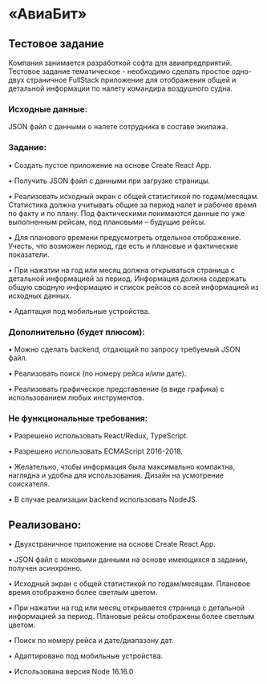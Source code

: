 # «АвиаБит»
## Тестовое задание

Компания занимается разработкой софта для авиапредприятий. Тестовое задание тематическое - необходимо сделать простое одно-двух страничное FullStack приложение для отображения общей и детальной информации по налету командира воздушного судна.

### Исходные данные:
JSON файл с данными о налете сотрудника в составе экипажа.
### Задание:
•	Создать пустое приложение на основе Create React App.

•	Получить JSON файл с данными при загрузке страницы.

•	Реализовать исходный экран с общей статистикой по годам/месяцам. Статистика должна учитывать общие за период налет и рабочее время по факту и по плану. Под фактическими понимаются данные по уже выполненным рейсам, под плановыми – будущие рейсы.

•	Для планового времени предусмотреть отдельное отображение. Учесть, что возможен период, где есть и плановые и фактические показатели.

•	При нажатии на год или месяц должна открываться страница с детальной информацией за период. Информация должна содержать общую сводную информацию и список рейсов со всей информацией из исходных данных.

•	Адаптация под мобильные устройства.

### Дополнительно (будет плюсом):
•	Можно сделать backend, отдающий по запросу требуемый JSON файл.

•	Реализовать поиск (по номеру рейса и/или дате).

•	Реализовать графическое представление (в виде графика) с использованием любых инструментов.

### Не функциональные требования:
•	Разрешено использовать React/Redux, TypeScript.

•	Разрешено использовать ECMAScript 2016-2018.

•	Желательно, чтобы информация была максимально компактна, наглядна и удобна для использования. Дизайн на усмотрение соискателя.

•	В случае реализации backend использовать NodeJS.



## Реализовано:
•	Двухстраничное приложение на основе Create React App.

•	JSON файл с моковыми данными на основе имеющихся в задании, получен асинхронно.

•	Исходный экран с общей статистикой по годам/месяцам. Плановое время отображено более светлым цветом.

•	При нажатии на год или месяц открывается страница с детальной информацией за период. Плановые рейсы отображены более светлым цветом.

•	Поиск по номеру рейса и дате/диапазону дат.

• Адаптировано под мобильные устройства.

• Использована версия Node 16.16.0
